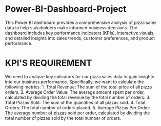 # Power-BI-Dashboard-Project
This Power BI dashboard provides a comprehensive analysis of pizza sales data to help stakeholders make informed business decisions. The dashboard includes key performance indicators (KPIs), interactive visuals, and detailed insights into sales trends, customer preferences, and product performance.

# KPI'S REQUIREMENT 
We need to analyze key indicators for our pizza sales data to gain insights into our business performance. Specifically, we want to calculate the following metrics: 1. Total Revenue: The sum of the total price of all pizza orders.
2. Average Order Value: The average amount spent per order, calculated by dividing the total revenue by the total number of orders. 
3. Total Pizzas Sold: The sum of the quantities of all pizzas sold. 
4. Total Orders: The total number of orders placed. 
5. Average Pizzas Per Order: The average number of pizzas sold per order, calculated by dividing the total number of pizzas sold by the total number of orders.
